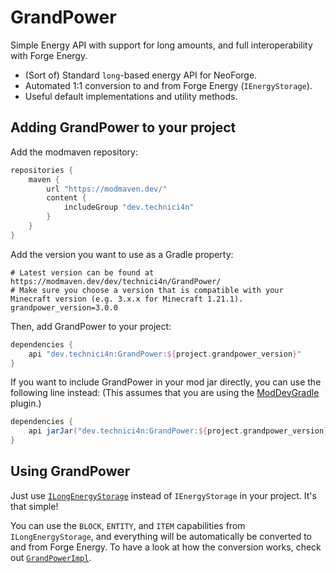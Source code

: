 # GrandPower

Simple Energy API with support for long amounts, and full interoperability with Forge Energy.

- (Sort of) Standard `long`-based energy API for NeoForge.
- Automated 1:1 conversion to and from Forge Energy (`IEnergyStorage`).
- Useful default implementations and utility methods.

## Adding GrandPower to your project
Add the modmaven repository:
```gradle
repositories {
    maven {
        url "https://modmaven.dev/"
        content {
            includeGroup "dev.technici4n"
        }
    }
}
```

Add the version you want to use as a Gradle property:
```properties
# Latest version can be found at https://modmaven.dev/dev/technici4n/GrandPower/
# Make sure you choose a version that is compatible with your Minecraft version (e.g. 3.x.x for Minecraft 1.21.1).
grandpower_version=3.0.0
```

Then, add GrandPower to your project:
```gradle
dependencies {
    api "dev.technici4n:GrandPower:${project.grandpower_version}"
}
```

If you want to include GrandPower in your mod jar directly, you can use the following line instead:
(This assumes that you are using the [ModDevGradle](https://github.com/neoforged/ModDevGradle) plugin.)
```gradle
dependencies {
    api jarJar("dev.technici4n:GrandPower:${project.grandpower_version}")
}
```


## Using GrandPower
Just use [`ILongEnergyStorage`](src/main/java/dev/technici4n/grandpower/api/ILongEnergyStorage.java)
instead of `IEnergyStorage` in your project. It's that simple!

You can use the `BLOCK`, `ENTITY`, and `ITEM` capabilities from `ILongEnergyStorage`,
and everything will be automatically be converted to and from Forge Energy.
To have a look at how the conversion works,
check out [`GrandPowerImpl`](src/main/java/dev/technici4n/grandpower/impl/GrandPowerImpl.java).
